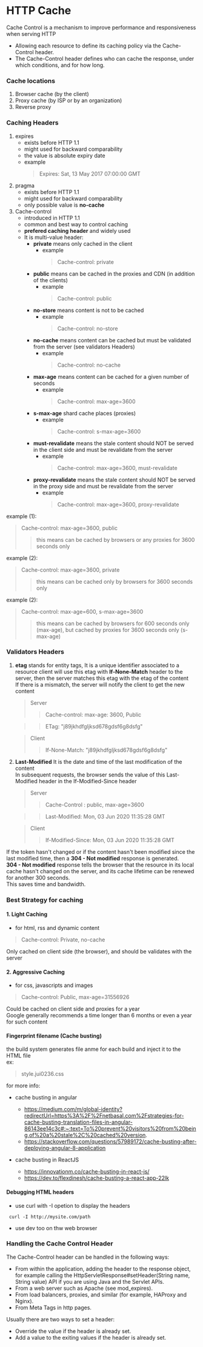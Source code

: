 # HTTP Cache

Cache Control is a mechanism to improve performance and responsiveness when serving HTTP

- Allowing each resource to define its caching policy via the Cache-Control header.
- The Cache-Control header defines who can cache the response, under which conditions, and for how long.


### Cache locations
1. Browser cache (by the client)
2. Proxy cache (by ISP or by an organization)
3. Reverse proxy

### Caching Headers
1. expires
    - exists before HTTP 1.1
    - might used for backward comparability
    - the value is absolute expiry date
    - example
        > Expires: Sat, 13 May 2017 07:00:00 GMT 
2. pragma
    - exists before HTTP 1.1
    - might used for backward comparability
    - only possible value is **no-cache**
3. Cache-control
    - introduced in HTTP 1.1
    - common and best way to control caching
    - **prefered caching header** and widely used
    -  It is multi-value header:
        - **private** means only cached in the client
            - example
                > Cache-control: private
        - **public** means can be cached in the proxies and CDN (in addition of the clients)
            - example
                > Cache-control: public
        - **no-store** means content is not to be cached
            - example
                > Cache-control: no-store                    
        - **no-cache** means content can be cached but must be validated from the server (see validators Headers)
            - example
                > Cache-control: no-cache
        - **max-age** means content can be cached for a given number of seconds
            - example
                > Cache-control: max-age=3600     
        - **s-max-age** shard cache places (proxies)
            - example
                > Cache-control: s-max-age=3600 
        - **must-revalidate** means the stale content should NOT be served in the client side and must be revalidate from the server 
            - example
                > Cache-control: max-age=3600, must-revalidate 
        - **proxy-revalidate** means the stale content should NOT be served in the proxy side and must be revalidate from the server 
            - example
                > Cache-control: max-age=3600, proxy-revalidate 
                                       
example (1): 
> Cache-control: max-age=3600, public  
>>this means can be cached by browsers or any proxies for 3600 seconds only

example (2):
> Cache-control: max-age=3600, private                   
>>this means can be cached only by browsers for 3600 seconds only                     
                     
example (2):
> Cache-control: max-age=600, s-max-age=3600                   
>>this means can be cached by browsers for 600 seconds only (max-age), but cached by proxies for 3600 seconds only (s-max-age)
  
  
  
                      
### Validators Headers
1. **etag** stands for entity tags, It is a unique identifier associated to a resource
    client will use this etag with **If-None-Match** header to the server, then the server matches this etag with the etag of the content  
    If there is a mismatch, the server will notify the client to get the new content
    > Server
    >> Cache-control: max-age: 3600, Public  

    >> ETag: "j89jkhdfgljksd678gdsf6g8dsfg"
    
    > Client
    >> If-None-Match: "j89jkhdfgljksd678gdsf6g8dsfg"

2. **Last-Modified** It is the date and time of the last modification of the content  
    In subsequent requests, the browser sends the value of this Last-Modified header in the If-Modified-Since header
     > Server
     >> Cache-Control : public, max-age=3600
        
     >>Last-Modified: Mon, 03 Jun 2020 11:35:28 GMT 

     >Client  
     >> If-Modified-Since: Mon, 03 Jun 2020 11:35:28 GMT
     
If the token hasn't changed or if the content hasn't been modified since the last modified time, 
then a **304 - Not modified** response is generated.     
**304 - Not modified** response tells the browser that the resource in its local cache hasn't changed on the server, and its cache lifetime can be renewed for another 300 seconds.     
This saves time and bandwidth.


### Best Strategy for caching

#### 1. Light Caching

   - for html, rss and dynamic content  
   >  Cache-control: Private, no-cache 

   Only cached on client side (the browser), and should be validates with the server
    

#### 2. Aggressive Caching

   - for css, javascripts and images  
   >  Cache-control: Public, max-age=31556926 

   Could be cached on client side and proxies for a year  
   Google generally recommends a time longer than 6 months or even a year for such content
    

#### Fingerprint filename (Cache busting)
   the build system generates file anme for each build and inject it to the HTML file  
   ex:
   > style.jui0236.css

[//]: # (TODO good refrence:)
for more info:  
- cache busting in angular   
    - https://medium.com/m/global-identity?redirectUrl=https%3A%2F%2Fnetbasal.com%2Fstrategies-for-cache-busting-translation-files-in-angular-86143ee14c3c#:~:text=To%20prevent%20visitors%20from%20being,of%20a%20stale%2C%20cached%20version.      
    - https://stackoverflow.com/questions/57989172/cache-busting-after-deploying-angular-8-application       

- cache busting in ReactJS
    - https://innovationm.co/cache-busting-in-react-js/    
    - https://dev.to/flexdinesh/cache-busting-a-react-app-22lk   
    
[//]: # (TODO good refrence:)      


#### Debugging HTML headers
   - use curl with -I opetion to display the headers
   ```
    curl -I http://mysite.com/path
   ```  

   - use dev too on thw web browser
    
### Handling the Cache Control Header
The Cache-Control header can be handled in the following ways:
- From within the application, adding the header to the response object, for example calling the HttpServletResponse#setHeader(String name, String value) API if you are using Java and the Servlet APIs.
- From a web server such as Apache (see mod_expires).
- From load balancers, proxies, and similar (for example, HAProxy and Nginx).
- From Meta Tags in http pages.

Usually there are two ways to set a header:
- Override the value if the header is already set.
- Add a value to the exiting values if the header is already set.




